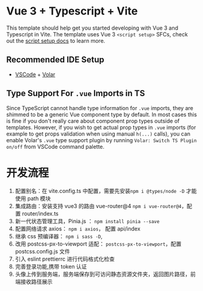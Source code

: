 # Vue 3 + Typescript + Vite

This template should help get you started developing with Vue 3 and Typescript in Vite. The template uses Vue 3 `<script setup>` SFCs, check out the [script setup docs](https://v3.vuejs.org/api/sfc-script-setup.html#sfc-script-setup) to learn more.

## Recommended IDE Setup

-   [VSCode](https://code.visualstudio.com/) + [Volar](https://marketplace.visualstudio.com/items?itemName=johnsoncodehk.volar)

## Type Support For `.vue` Imports in TS

Since TypeScript cannot handle type information for `.vue` imports, they are shimmed to be a generic Vue component type by default. In most cases this is fine if you don't really care about component prop types outside of templates. However, if you wish to get actual prop types in `.vue` imports (for example to get props validation when using manual `h(...)` calls), you can enable Volar's `.vue` type support plugin by running `Volar: Switch TS Plugin on/off` from VSCode command palette.

# 开发流程

1. 配置别名：在 vite.config.ts 中配置，需要先安装`npm i @types/node -D` 才能使用 path 模块
2. 集成路由：安装支持 vue3 的路由 vue-router@4 `npm i vue-router@4`，配置 router/index.ts
3. 新一代状态管理工具，Pinia.js ： `npm install pinia --save`
4. 配置网络请求 axios： `npm i axios`， 配置 api/index
5. 继承 css 预编译器： `npm i sass -D`,
6. 改用 postcss-px-to-viewport 适配： `postcss-px-to-viewport`，配置 postcss.config.js 文件
7. 引入 eslint prettierrc 进行代码格式化检查
8. 完善登录功能,携带 token 认证
9. 头像上传到服务端，服务端保存到可访问静态资源文件夹，返回图片路径，前端接收路径展示
